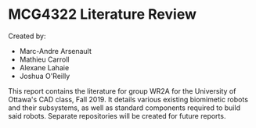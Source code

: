 # MCG4322 Literature Review

Created by:

- Marc-Andre Arsenault
- Mathieu Carroll
- Alexane Lahaie
- Joshua O'Reilly

This report contains the literature for group WR2A for the University of Ottawa's CAD class, Fall 2019.
It details various existing biomimetic robots and their subsystems, as well as standard components required to build said robots.
Separate repositories will be created for future reports.